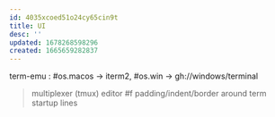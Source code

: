 ```yaml
---
id: 4035xcoed51o24cy65cin9t
title: UI
desc: ''
updated: 1678268598296
created: 1665659282837
---
```

term-emu : #os.macos -> iterm2, #os.win -> gh://windows/terminal
  > multiplexer (tmux)
    editor
#f padding/indent/border around term startup lines